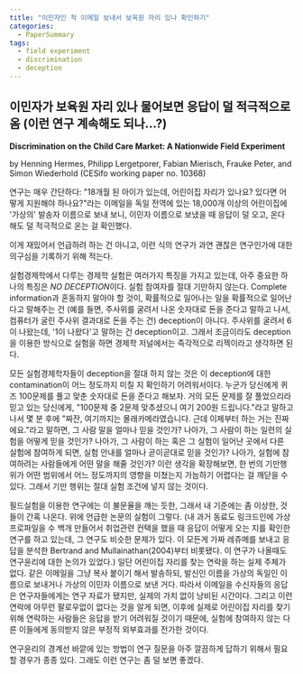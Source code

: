 ```yaml
---
title: "이민자인 척 이메일 보내서 보육원 자리 있나 확인하기"
categories:
  - PaperSummary
tags:
  - field experiment
  - discrimination
  - deception
--- 
```


## 이민자가 보육원 자리 있나 물어보면 응답이 덜 적극적으로 옴 (이런 연구 계속해도 되나...?)

**Discrimination on the Child Care Market: A Nationwide Field Experiment**

by Henning Hermes, Philipp Lergetporer, Fabian Mierisch, Frauke Peter, and Simon Wiederhold (CESifo working paper no. 10368)

<!--
We provide the first causal evidence of discrimination against migrants seeking child care. We send emails from fictitious parents to > 18,000 early child care centers across Germany, asking if there is a slot available and how to apply. Randomly varying names to signal migration background, we find that migrants receive 4.4 percentage points fewer responses. Responses to migrants also contain substantially fewer slot offers, are shorter, and less encouraging. Exploring channels, discrimination against migrants does not differ by the perceived educational background of the email sender. However, it does differ by regional characteristics, being stronger in areas with lower shares of migrants in child care, higher right-wing vote shares, and lower financial resources. Discrimination on the child care market likely perpetuates existing inequalities of opportunities for disadvantaged children.
-->

연구는 매우 간단하다: "18개월 된 아이가 있는데, 어린이집 자리가 있나요? 있다면 어떻게 지원해야 하나요?"라는 이메일을 독일 전역에 있는 18,000개 이상의 어린이집에 '가상의' 발송자 이름으로 보내 보니, 이민자 이름으로 보냈을 때 응답이 덜 오고, 온다 해도 덜 적극적으로 온는 걸 확인했다.

이게 재밌어서 언급하려 하는 건 아니고, 이런 식의 연구가 과연 괜찮은 연구인가에 대한 의구심을 기록하기 위해 적는다. 

실험경제학에서 다루는 경제학 실험은 여러가지 특징을 가지고 있는데, 아주 중요한 하나의 특징은 *NO DECEPTION*이다. 실험 참여자를 절대 기만하지 않는다. Complete information과 혼동하지 말아야 할 것이, 확률적으로 일어나는 일을 확률적으로 일어난다고 말해주는 건 (예를 들면, 주사위를 굴려서 나온 숫자대로 돈을 준다고 말하고 나서, 컴퓨터가 굴린 주사위 결과대로 돈을 주는 건) deception이 아니다. 주사위를 굴려서 6이 나왔는데, '1이 나왔다'고 말하는 건 deception이고. 그래서 조금이라도 deception을 이용한 방식으로 실험을 하면 경제학 저널에서는 즉각적으로 리젝이라고 생각하면 된다. 

모든 실험경제학자들이 deception을 절대 하지 않는 것은 이 deception에 대한 contamination이 어느 정도까지 미칠 지 확인하기 어려워서이다. 누군가 당신에게 퀴즈 100문제를 풀고 맞춘 숫자대로 돈을 준다고 해보자. 거의 모든 문제를 잘 풀었으리라 믿고 있는 당신에게, "100문제 중 2문제 맞추셨으니 여기 200원 드립니다."라고 말하고 나서 몇 분 후에 "짜잔, 여기까지는 몰래카메라였습니다. 근데 이제부터 하는 거는 진짜에요."라고 말하면, 그 사람 말을 얼마나 믿을 것인가? 나아가, 그 사람이 하는 일련의 실험을 어떻게 믿을 것인가? 나아가, 그 사람이 하는 혹은 그 실험이 일어난 곳에서 다른 실험에 참여하게 되면, 실험 안내를 얼마나 곧이곧대로 믿을 것인가? 나아가, 실험에 참여하려는 사람들에게 어떤 말을 해줄 것인가? 이런 생각을 확장해보면, 한 번의 기만행위가 어떤 범위에서 어느 정도까지의 영향을 미쳤는지 가늠하기 어렵다는 걸 깨닫을 수 있다. 그래서 기만 행위는 절대 실험 조건에 넣지 않는 것이다. 

필드실험을 이용한 연구에는 이 불문율을 깨는 듯한, 그래서 내 기준에는 좀 이상한, 것들이 간혹 나온다. 위에 언급한 논문의 실험이 그렇다. (내 과거 동료도 링크드인에 가상 프로파일을 수 백개 만들어서 취업관련 컨택을 했을 때 응답이 어떻게 오는 지를 확인한 연구를 하고 있는데, 그 연구도 비슷한 문제가 있다. 이 모든게 가짜 레쥬메를 보내고 응답을 분석한 Bertrand and Mullainathan(2004)부터 비롯됐다. 이 연구가 나올때도 연구윤리에 대한 논의가 있었다.) 일단 어린이집 자리를 찾는 연락을 하는 실제 주체가 없다. 같은 이메일을 그냥 복사 붙이기 해서 발송하되, 발신인 이름을 가상의 독일인 이름으로 보내거나 가상의 이민자 이름으로 보낸 거다. 따라서 이메일을 수신자들의 응답은 연구자들에게는 연구 자료가 됐지만, 실제의 가치 없이 낭비된 시간이다. 그리고 이런 연락에 아무런 팔로우없이 없다는 것을 알게 되면, 이후에 실제로 어린이집 자리를 찾기 위해 연락하는 사람들은 응답을 받기 어려워질 것이기 때문에, 실험에 참여하지 않는 다른 이들에게 동의받지 않은 부정적 외부효과를 전가한 것이다. 

연구윤리의 경계선 바깥에 있는 방법이 연구 질문을 아주 깔끔하게 답하기 위해서 필요할 경우가 종종 있다. 그래도 이런 연구는 좀 덜 보면 좋겠다.